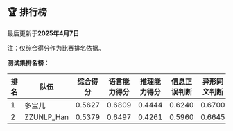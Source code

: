 
<br/>

## 🏆 排行榜

<p class="text-center">最后更新于<strong>2025年4月7日</strong></p>

<p>注：仅综合得分作为比赛排名依据。</p>

**测试集排名榜**：

| 排名 | 队伍     | 综合得分  | 语言能力得分  | 推理能力得分  | 信息正误判断 | 异形同义判断 | 参照实体判断 | 中文方位推理 | 英文方位推理 |
| ---- | -------- | ------ | ------ | ------ | ------- | ------- | ------- | ------- | ------- |
| 1    | 多宝儿 | 0.5627 | 0.6809 | 0.4444 | 0.6240 | 0.6700 | 0.7487 | 0.4466 | 0.4423 |
| 2    | ZZUNLP_Han | 0.5379 | 0.6497 | 0.4261 | 0.5960 | 0.6645 | 0.6886 | 0.4271 | 0.4251 |

<br/>
